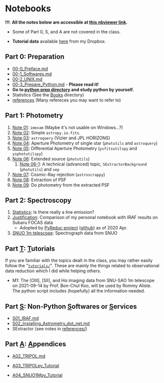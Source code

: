 # Notebooks

**!!!**: **All the notes below are accessible at [this nbviewer link](https://nbviewer.jupyter.org/github/ysbach/SNU_AOclass/tree/master/Notebooks/).**

* Some of Part 0, S, and A are not covered in the class.

* **Tutorial data** available [here](https://www.dropbox.com/sh/3a1j3495o08yweh/AACSPhIhLwut38yYX8mjvX3ka?dl=0) from my Dropbox.



## Part 0: Preparation

* [00-0_Preface.md](00-0_Preface.md)
* [00-1_Softwares.md](00-1_Softwares.md)
* [00-2_UNIX.md](00-2_UNIX.md)
* [00-3_Prepare_Python.md](00-3_Prepare_Python.md) - **Please read it!**
* **Go to [python prep directory](python_prep) and study python by yourself.**
* Statistics (See the [Books](../Books) directory)
* [references](references/) (Many refereces you may want to refer to)



## Part 1: Photometry

1. [Note 01](https://nbviewer.jupyter.org/github/ysbach/SNU_AOclass/blob/master/Notebooks/01-imexam.ipynb): ``imexam`` (Maybe it's not usable on Windows...?)
2. [Note 02](https://nbviewer.jupyter.org/github/ysbach/SNU_AOclass/blob/master/Notebooks/02-Opening_FITS.ipynb): Simple ``astropy.io.fits``.
3. [Note 03](https://nbviewer.jupyter.org/github/ysbach/SNU_AOclass/blob/master/Notebooks/03-Query.ipynb): `astroquery` (Vizier and JPL HORIZONS)
4. [Note 04](https://nbviewer.jupyter.org/github/ysbach/SNU_AOclass/blob/master/Notebooks/04-Aperture_Phot_01.ipynb): Aperture Photometry of single star (`photutils` and `astroquery`)
5. [Note 05](https://nbviewer.jupyter.org/github/ysbach/SNU_AOclass/blob/master/Notebooks/05-Differential_Phot.ipynb): Differential Aperture Photometry (`ysfitsutilspy` and `ysphotutilspy`)
6. [Note 06](https://nbviewer.jupyter.org/github/ysbach/SNU_AOclass/blob/master/Notebooks/06-Extended_Sources.ipynb): Extended source (``photutils``)
   1. [Note 06-1](https://nbviewer.jupyter.org/github/ysBach/SNU_AOclass/blob/master/Notebooks/06-1_photutils_SExtractorBackground_and_sep.ipynb): A technical (advanced) topic, ``SExtractorBackground`` (``photutils``) and ``sep``
7. [Note 07](https://nbviewer.jupyter.org/github/ysbach/SNU_AOclass/blob/master/Notebooks/07-Cosmic_Ray_Rejection.ipynb): Cosmic-Ray rejection (``astroscrappy``)
8. [Note 08](https://nbviewer.jupyter.org/github/ysbach/SNU_AOclass/blob/master/Notebooks/08-PSF_Extraction.ipynb): Extraction of PSF
9. [Note 09](https://nbviewer.jupyter.org/github/ysbach/SNU_AOclass/blob/master/Notebooks/09-PSF_Phot.ipynb): Do photometry from the extracted PSF



## Part 2: Spectroscopy

1. [Statistics](https://nbviewer.jupyter.org/github/ysBach/SNU_AOclass/blob/master/Notebooks/Spectroscopy_Simulation.ipynb): Is there really a line emission?
2. [Justification](https://nbviewer.jupyter.org/github/ysBach/SNU_AOclass/blob/master/Notebooks/Spectroscopy_in_Python.ipynb): Comparison of my personal notebook with IRAF results on Subaru FOCAS data
   * Adopted by [PyReduc project](https://keheintz.github.io/PyReduc/) ([github](https://github.com/keheintz/PyReduc)) as of 2020 Apr.
3. [SNUO 1m telescope](https://nbviewer.jupyter.org/github/ysBach/SNU_AOclass/blob/master/Notebooks/Spectroscopy_Example.ipynb): Spectrograph data from SNUO



## Part <u>T</u>: <u>T</u>utorials

If you are familiar with the topics dealt in the class, you may rather easily follow the "[``tutorials/``](tutorials/)". These are mainly the things related to observational data reduction which I did while helping others. 

* M1: The [OIII], [SII], and Hα imaging data from SNU-SAO 1m telescope on 2021-09-14 by Prof. Bon-Chul Koo, will be used by Rommy Aliste. The python script includes (hopefully) all the information needed.



## Part <u>S</u>: Non-Python <u>S</u>oftwares or <u>S</u>ervices

* [S01_IRAF.md](Notebooks/S01_IRAF.md)
* [S02_Installing_Astrometry_dot_net.md](Notebooks/S02_Installing_Astrometry_dot_net.md)
* SExtractor (see notes in [references/](references/))



## Part <u>A</u>: <u>A</u>ppendices

* [A02_TRIPOL.md](Notebooks/A02_TRIPOL.md)
* [A03_TRIPOLpy_Tutorial](https://nbviewer.jupyter.org/github/ysbach/SNU_AOclass/blob/master/Notebooks/A03_TRIPOLpy_Tutorial.ipynb)

* [A04_SNUO1Mpy_Tutorial](https://nbviewer.jupyter.org/github/ysbach/SNU_AOclass/blob/master/Notebooks/A04_SNUO1Mpy_Tutorial.ipynb)